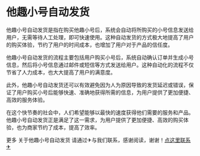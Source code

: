 # 他趣小号自动发货

他趣小号自动发货是指在购买他趣小号后，系统会自动将所购买的小号信息发送给用户，无需等待人工处理，即可快速使用。这种自动发货的方式极大地提高了用户的购买体验，节约了用户的时间成本，也增加了用户对于产品的信任度。

他趣小号自动发货的流程主要包括用户购买小号后，系统自动确认订单并生成小号信息，然后将小号信息通过邮件或短信等方式发送给用户。这种自动化的流程不仅节省了人力成本，也大大提高了用户的满意度。

此外，他趣小号自动发货还可以有效避免因为人为原因导致的发货延迟或错误，保证了用户购买小号后能够快速、准确地获得所需的信息，为用户提供了更加便捷、高效的服务体验。

在这个快节奏的社会中，人们希望能够以最快的速度获得他们需要的服务和产品。他趣小号自动发货正是满足了这一需求，为用户提供了更加便捷、高效的购买体验，也为商家节约了成本，提高了效率。

更多 关于他趣小号自动发货 请通过✈与我们联系，感谢阅读，谢谢！[点这里联系✈](https://abc.k02.cc)